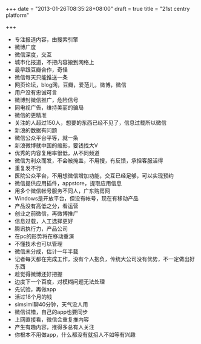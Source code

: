 +++
date = "2013-01-26T08:35:28+08:00"
draft = true
title = "21st centry platform"

+++



* 专注报道内容，由搜索引擎
* 微博广度
* 微信深度，交互
* 城市化报道，不把内容搬到网络上
* 最早跟豆瓣合作，奇怪
* 微信每天只能推送一条
* 网页论坛，blog网，豆瓣，爱范儿，微博，微信
* 用户没有忠诚可言
* 微博封微信推广，危险信号
* 同电视广告，维持美丽的骗局
* 微信的更精准
* 关注的人超过150人，想要的东西已经不见了，信息过载所以微信
* 新浪的数据有问题
* 微信公众平台平等，就一条
* 新浪微博就中国的缩影，要钱找大V
* 优秀的内容复用率很低，从不同频道
* 微信为利众而发，不会被掩盖，不用搜，有反馈，承担客服活得
* 重复发不行
* 医院公众平台，不用想微信增加功能，交互已经足够，可以实现预约
* 微信提供应用插件，appstore，提取应用信息
* 用多个微信帐号服务不同人，广东购房网
* Windows是开放平台，但没有帐号，现在有移动产品
* 产品没有高低之分，看运营
* 创业之前微信，再微博推广
* 信息过载，人工选择更好
* 腾讯执行力，产品公司
* 在pc的形势将在移动重演
* 不懂技术也可以管理
* 微信未分成，估计一年半载
* 记者每天都在完成工作，没有个人抱负，传统大公司没有优势，不一定做出好东西
* 趁觉得微博还好把握
* 边度下一个百度，对模糊问题无法处理
* 先试验，再做app
* 活过18个月的钱
* simsimi聊40分钟，天气没人用
* 微信试错，自己的app也要同步
* 上网直接看，微信会重复推内容
* 产生有趣内容，推得多总有人关注
* 你根本不用做app，什么都没有就招人不如等有兴趣